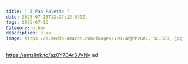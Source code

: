 ```yaml
---
title: " 5 Pan Palette "
date: 2025-07-15T12:27:12.899Z
tags: 2025-07-15
Category: other
description: 3.xx
image: https://m.media-amazon.com/images/I/81UWjMMzGAL._SL1500_.jpg
---
```

https://amzlink.to/az0Y70Ar3JVNy ad